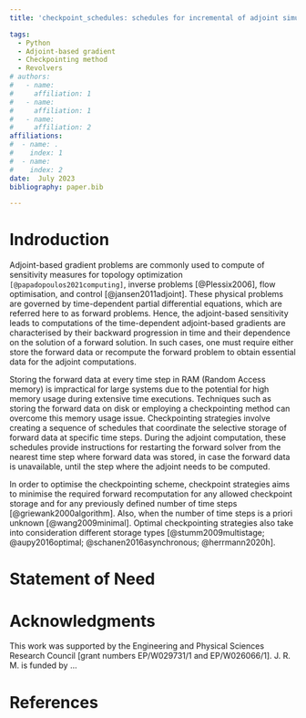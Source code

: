 ```yaml
---
title: 'checkpoint_schedules: schedules for incremental of adjoint simulations.'

tags:
  - Python
  - Adjoint-based gradient
  - Checkpointing method
  - Revolvers
# authors:
#   - name: 
#     affiliation: 1
#   - name: 
#     affiliation: 1
#   - name: 
#     affiliation: 2
affiliations:
#  - name: .
#    index: 1
#  - name:  
#    index: 2
date:  July 2023
bibliography: paper.bib

---
```

# Indroduction

Adjoint-based gradient problems are commonly used to compute of sensitivity measures for topology optimization `[@papadopoulos2021computing]`, inverse problems [@Plessix2006], flow optimisation, and control [@jansen2011adjoint]. These physical problems are governed by time-dependent partial differential equations, which are referred here to as forward problems. Hence, the adjoint-based sensitivity leads to computations of the time-dependent adjoint-based gradients are characterised by their backward progression in time and their dependence on the solution of a forward solution. In such cases, one must require either store the forward data or recompute the forward problem to obtain essential data for the adjoint computations.

Storing the forward data at every time step in RAM (Random Access memory) is impractical for large systems due to the potential for high memory usage during extensive time executions. Techniques such as storing the forward data on disk or employing a checkpointing method can overcome this memory usage issue. Checkpointing strategies involve creating a sequence of schedules that coordinate the selective storage of forward data at specific time steps. During the adjoint computation, these schedules provide instructions for restarting the forward solver from the nearest time step where forward data was stored, in case the forward data is unavailable, until the step where the adjoint needs to be computed. 


In order to optimise the checkpointing scheme, checkpoint strategies aims to minimise the required forward recomputation for any allowed checkpoint storage and for any previously defined number of time steps [@griewank2000algorithm]. Also, when the number of time steps is a priori unknown [@wang2009minimal]. Optimal checkpointing strategies also take into consideration different storage types [@stumm2009multistage; @aupy2016optimal; @schanen2016asynchronous; @herrmann2020h].

# Statement of Need

# Acknowledgments
This work was supported by the Engineering and Physical Sciences Research Council [grant numbers EP/W029731/1 and EP/W026066/1]. J. R. M. is funded by ... 
# References
